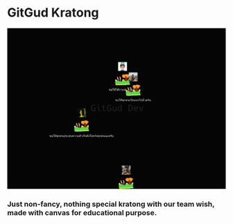 # GitGud Kratong

![Thumbnail](./thumbnail.png)

### Just non-fancy, nothing special kratong with our team wish, made with canvas for educational purpose.
